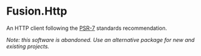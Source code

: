 # Fusion.Http

An HTTP client following the [PSR-7](https://www.php-fig.org/psr/psr-7/) standards recommendation.

_Note: this software is abandoned. Use an alternative package for new and existing projects._